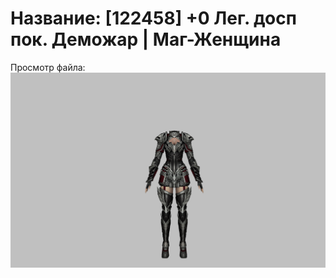 # Название: [122458] +0 Лег. досп пок. Деможар | Маг-Женщина

Просмотр файла:
![p050034.png](p050034.png)